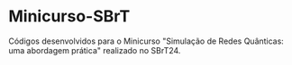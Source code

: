 # Minicurso-SBrT
Códigos desenvolvidos para o Minicurso "Simulação de Redes Quânticas: uma abordagem prática" realizado no SBrT24.
